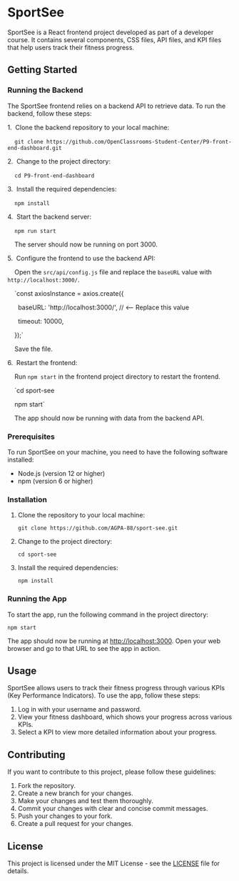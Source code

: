 SportSee
========

SportSee is a React frontend project developed as part of a developer course. It contains several components, CSS files, API files, and KPI files that help users track their fitness progress.

Getting Started
---------------
### Running the Backend

The SportSee frontend relies on a backend API to retrieve data. To run the backend, follow these steps:

1\.  Clone the backend repository to your local machine:

    `git clone https://github.com/OpenClassrooms-Student-Center/P9-front-end-dashboard.git`

2\.  Change to the project directory:

    `cd P9-front-end-dashboard`

3\.  Install the required dependencies:

    `npm install`

4\.  Start the backend server:

    `npm run start`

    The server should now be running on port 3000.

5\.  Configure the frontend to use the backend API:

    Open the `src/api/config.js` file and replace the `baseURL` value with `http://localhost:3000/`.

    `const axiosInstance = axios.create({

      baseURL: 'http://localhost:3000/', // <-- Replace this value

      timeout: 10000,

    });`

    Save the file.

6\.  Restart the frontend:

    Run `npm start` in the frontend project directory to restart the frontend.
    
    `cd sport-see

    npm start`

    The app should now be running with data from the backend API.

### Prerequisites

To run SportSee on your machine, you need to have the following software installed:

-   Node.js (version 12 or higher)
-   npm (version 6 or higher)

### Installation

1.  Clone the repository to your local machine:

    `git clone https://github.com/AGPA-88/sport-see.git`

2.  Change to the project directory:

    `cd sport-see`

3.  Install the required dependencies:

    `npm install`

### Running the App

To start the app, run the following command in the project directory:

`npm start`

The app should now be running at [http://localhost:3000](http://localhost:3000/). Open your web browser and go to that URL to see the app in action.

Usage
-----

SportSee allows users to track their fitness progress through various KPIs (Key Performance Indicators). To use the app, follow these steps:

1.  Log in with your username and password.
2.  View your fitness dashboard, which shows your progress across various KPIs.
3.  Select a KPI to view more detailed information about your progress.

Contributing
------------

If you want to contribute to this project, please follow these guidelines:

1.  Fork the repository.
2.  Create a new branch for your changes.
3.  Make your changes and test them thoroughly.
4.  Commit your changes with clear and concise commit messages.
5.  Push your changes to your fork.
6.  Create a pull request for your changes.

License
-------

This project is licensed under the MIT License - see the [LICENSE](https://chat.openai.com/LICENSE) file for details.
